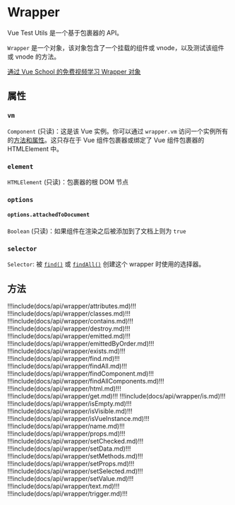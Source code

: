 # Wrapper

Vue Test Utils 是一个基于包裹器的 API。

`Wrapper` 是一个对象，该对象包含了一个挂载的组件或 vnode，以及测试该组件或 vnode 的方法。

<div class="vueschool"><a href="https://vueschool.io/lessons/the-wrapper-object?friend=vuejs" target="_blank" rel="sponsored noopener" title="Learn about the Wrapper object in a FREE video lesson from Vue School">通过 Vue School 的免费视频学习 Wrapper 对象</a></div>

## 属性

### `vm`

`Component` (只读)：这是该 Vue 实例。你可以通过 `wrapper.vm` 访问一个实例所有的[方法和属性](https://cn.vuejs.org/v2/api/#实例属性)。这只存在于 Vue 组件包裹器或绑定了 Vue 组件包裹器的 HTMLElement 中。

### `element`

`HTMLElement` (只读)：包裹器的根 DOM 节点

### `options`

#### `options.attachedToDocument`

`Boolean` (只读)：如果组件在渲染之后被添加到了文档上则为 `true`

### `selector`

`Selector`: 被 [`find()`](./find.md) 或 [`findAll()`](./findAll.md) 创建这个 wrapper 时使用的选择器。

## 方法

!!!include(docs/api/wrapper/attributes.md)!!!
!!!include(docs/api/wrapper/classes.md)!!!
!!!include(docs/api/wrapper/contains.md)!!!
!!!include(docs/api/wrapper/destroy.md)!!!
!!!include(docs/api/wrapper/emitted.md)!!!
!!!include(docs/api/wrapper/emittedByOrder.md)!!!
!!!include(docs/api/wrapper/exists.md)!!!
!!!include(docs/api/wrapper/find.md)!!!
!!!include(docs/api/wrapper/findAll.md)!!!
!!!include(docs/api/wrapper/findComponent.md)!!!
!!!include(docs/api/wrapper/findAllComponents.md)!!!
!!!include(docs/api/wrapper/html.md)!!!
!!!include(docs/api/wrapper/get.md)!!!
!!!include(docs/api/wrapper/is.md)!!!
!!!include(docs/api/wrapper/isEmpty.md)!!!
!!!include(docs/api/wrapper/isVisible.md)!!!
!!!include(docs/api/wrapper/isVueInstance.md)!!!
!!!include(docs/api/wrapper/name.md)!!!
!!!include(docs/api/wrapper/props.md)!!!
!!!include(docs/api/wrapper/setChecked.md)!!!
!!!include(docs/api/wrapper/setData.md)!!!
!!!include(docs/api/wrapper/setMethods.md)!!!
!!!include(docs/api/wrapper/setProps.md)!!!
!!!include(docs/api/wrapper/setSelected.md)!!!
!!!include(docs/api/wrapper/setValue.md)!!!
!!!include(docs/api/wrapper/text.md)!!!
!!!include(docs/api/wrapper/trigger.md)!!!
